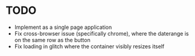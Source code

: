 # TODO
* Implement as a single page application
* Fix cross-browser issue (specifically chrome), where the daterange is on the same row as the button
* Fix loading in glitch where the container visibly resizes itself
